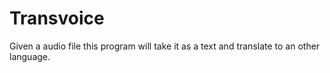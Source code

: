 # Transvoice

Given a audio file this program will take it as a text and translate to an other language.
